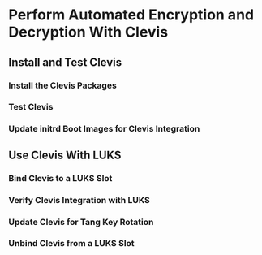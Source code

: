 <!--
SPDX-FileCopyrightText: 2023,2024 Oracle and/or its affiliates.
SPDX-License-Identifier: CC-BY-SA-4.0
-->
# Perform Automated Encryption and Decryption With Clevis

## Install and Test Clevis

### Install the Clevis Packages

### Test Clevis

### Update initrd Boot Images for Clevis Integration

## Use Clevis With LUKS

### Bind Clevis to a LUKS Slot

### Verify Clevis Integration with LUKS

### Update Clevis for Tang Key Rotation

### Unbind Clevis from a LUKS Slot

